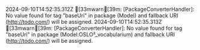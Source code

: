 2024-09-10T14:52:35.312Z [33mwarn[39m: [PackageConverterHandler]: No value found for tag "baseUri" in package (Model) and fallback URI (http://todo.com/) will be assigned.
2024-09-10T14:52:35.313Z [33mwarn[39m: [PackageConverterHandler]: No value found for tag "baseUri" in package (Model:OSLO²_vocabularium) and fallback URI (http://todo.com/) will be assigned.
